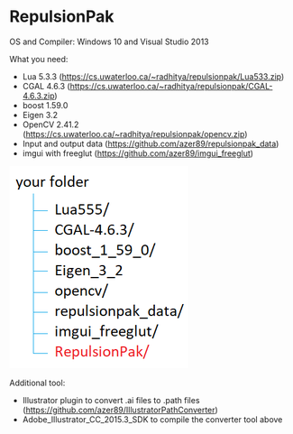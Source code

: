 # RepulsionPak

OS and Compiler: Windows 10 and Visual Studio 2013

What you need:
* Lua 5.3.3 (https://cs.uwaterloo.ca/~radhitya/repulsionpak/Lua533.zip)
* CGAL 4.6.3 (https://cs.uwaterloo.ca/~radhitya/repulsionpak/CGAL-4.6.3.zip)
* boost 1.59.0
* Eigen 3.2
* OpenCV 2.41.2 (https://cs.uwaterloo.ca/~radhitya/repulsionpak/opencv.zip)
* Input and output data (https://github.com/azer89/repulsionpak_data)
* imgui with freeglut (https://github.com/azer89/imgui_freeglut)

![folder setup](https://github.com/azer89/RepulsionPak/blob/master/your_folder_setup.png)

Additional tool:
* Illustrator plugin to convert .ai files to .path files (https://github.com/azer89/IllustratorPathConverter)
* Adobe_Illustrator_CC_2015.3_SDK to compile the converter tool above
